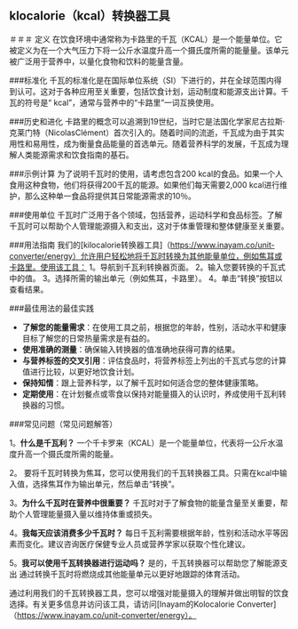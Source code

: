 ## klocalorie（kcal）转换器工具

＃＃＃ 定义
在饮食环境中通常称为卡路里的千瓦（KCAL）是一个能量单位。它被定义为在一个大气压力下将一公斤水温度升高一个摄氏度所需的能量量。该单元被广泛用于营养中，以量化食物和饮料的能量含量。

###标准化
千瓦的标准化是在国际单位系统（SI）下进行的，并在全球范围内得到认可。这对于各种应用至关重要，包括饮食计划，运动制度和能源支出计算。千瓦的符号是“ kcal”，通常与营养中的“卡路里”一词互换使用。

###历史和进化
卡路里的概念可以追溯到19世纪，当时它是法国化学家尼古拉斯·克莱门特（NicolasClément）首次引入的。随着时间的流逝，千瓦成为由于其实用性和易用性，成为衡量食品能量的首选单元。随着营养科学的发展，千瓦成为理解人类能源需求和饮食指南的基石。

###示例计算
为了说明千瓦时的使用，请考虑包含200 kcal的食品。如果一个人食用这种食物，他们将获得200千瓦的能源。如果他们每天需要2,000 kcal进行维护，那么这种单一食品将提供其日常能源需求的10％。

###使用单位
千瓦时广泛用于各个领域，包括营养，运动科学和食品标签。了解千瓦时可以帮助个人管理能源摄入和支出，这对于体重管理和整体健康至关重要。

###用法指南
我们的[kilocalorie转换器工具]（https://www.inayam.co/unit-converter/energy）允许用户轻松地将千瓦时转换为其他能量单位，例如焦耳或卡路里。使用该工具：
1。导航到千瓦利转换器页面。
2。输入您要转换的千瓦式中的值。
3。选择所需的输出单元（例如焦耳，卡路里）。
4。单击“转换”按钮以查看结果。

###最佳用法的最佳实践
-  **了解您的能量需求**：在使用工具之前，根据您的年龄，性别，活动水平和健康目标了解您的日常热量需求是有益的。
-  **使用准确的测量**：确保输入转换器的值准确地获得可靠的结果。
-  **与营养标签的交叉引用**：评估食品时，将营养标签上列出的千瓦式与您的计算值进行比较，以更好地饮食计划。
-  **保持知情**：跟上营养科学，以了解千瓦时如何适合您的整体健康策略。
-  **定期使用**：在计划餐点或零食以保持对能量摄入的认识时，养成使用千瓦利转换器的习惯。

###常见问题（常见问题解答）

1。**什么是千瓦利？**
一个千卡罗来（KCAL）是一个能量单位，代表将一公斤水温度升高一个摄氏度所需的能量。

2。
要将千瓦时转换为焦耳，您可以使用我们的千瓦转换器工具。只需在kcal中输入值，选择焦耳作为输出单元，然后单击“转换”。

3。**为什么千瓦时在营养中很重要？**
千瓦时对于了解食物的能量含量至关重要，帮助个人管理能量摄入量以维持体重或损失。

4。**我每天应该消费多少千瓦时？**
每日千瓦利需要根据年龄，性别和活动水平等因素而变化。建议咨询医疗保健专业人员或营养学家以获取个性化建议。

5。**我可以使用千瓦转换器进行运动吗？**
是的，千瓦转换器可以帮助您了解能源支出 通过转换千瓦时将燃烧成其他能量单元以更好地跟踪的体育活动。

通过利用我们的千瓦转换器工具，您可以增强对能量摄入的理解并做出明智的饮食选择。有关更多信息并访问该工具，请访问[Inayam的Kolocalorie Converter]（https://www.inayam.co/unit-converter/energy）。
